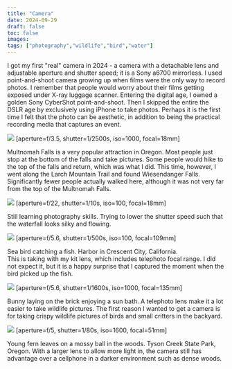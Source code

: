 ```yaml
---
title: "Camera"
date: 2024-09-29
draft: false
toc: false
images:
tags: ["photography","wildlife","bird","water"]
---
```


I got my first "real" camera in 2024 - a camera with a detachable lens and adjustable aperture and shutter speed; it is a Sony a6700 mirrorless. I used point-and-shoot camera growing up when films were the only way to record photos. I remember that people would worry about their films getting exposed under X-ray luggage scanner. Entering the digital age, I owned a golden Sony CyberShot point-and-shoot. Then I skipped the entire the DSLR age by exclusively using iPhone to take photos. Perhaps it is the first time I felt that the photo can be aesthetic, in addition to being the practical recording media that captures an event.

![](/images/wiesendanger.jpg)
[aperture=f/3.5, shutter=1/2500s, iso=1000, focal=18mm]  

Multnomah Falls is a very popular attraction in Oregon. Most people just stop at the bottom of the falls and take pictures. Some people would hike to the top of the falls and return, which was what I did. This time, however, I went along the Larch Mountain Trail and found Wiesendanger Falls. Significantly fewer people actually walked here, although it was not very far from the top of the Multnomah Falls.

![](/images/nana.jpg)
[aperture=f/22, shutter=1/10s, iso=100, focal=18mm]  

Still learning photography skills. Trying to lower the shutter speed such that the waterfall looks silky and flowing.

![](/images/bird-fish.jpg)
[aperture=f/5.6, shutter=1/500s, iso=100, focal=109mm]  

Sea bird catching a fish. Harbor in Crescent City, California.  
This is taking with my kit lens, which includes telephoto focal range. I did not expect it, but it is a happy surprise that I captured the moment when the bird picked up the fish.

![](/images/rabbit.jpg)
[aperture=f/5.6, shutter=1/1600s, iso=1000, focal=135mm]  

Bunny laying on the brick enjoying a sun bath. A telephoto lens make it a lot easier to take wildlife pictures. The first reason I wanted to get a camera is for taking crispy wildlife pictures of birds and small critters in the backyard.

![](/images/fern.jpg)
[aperture=f/5, shutter=1/80s, iso=1600, focal=51mm]  

Young fern leaves on a mossy ball in the woods. Tyson Creek State Park, Oregon. With a larger lens to allow more light in, the camera still has advantage over a cellphone in a darker environment such as dense woods.

